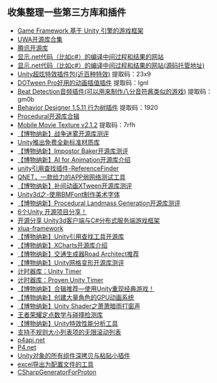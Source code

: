 ## 收集整理一些第三方库和插件  

* [Game Framework 基于 Unity 引擎的游戏框架](http://gameframework.cn/)  
* [UWA开源库合集](https://lab.uwa4d.com/folder/single/5c0771b72977e84b406fb3fb)  
* [腾讯开源库](https://opensource.tencent.com/projects)  
* [显示.net代码（比如c#）的编译中间过程和结果的网站](https://sharplab.io/)  
* [显示.net代码（比如c#）的编译中间过程和结果的网站(源码托管地址)](https://github.com/ashmind/SharpLab)  
* [Unity超炫特效插件包(近百种特效)](https://pan.baidu.com/s/1Di45dh46LrD1BAhZPbCVrA)  提取码：23x9  
* [DOTween Pro好用的动画插值插件](https://pan.baidu.com/s/1k5GyBNqX3FtQ9_vtem4yjQ)  提取码：lgnl  
* [Beat Detection音频插件(可以用来制作八分音符酱类似的游戏)](https://pan.baidu.com/s/1G9Df1LQwksmz8irsJcyrsw)  提取码：gm0b  
* [Behavior Designer 1.5.11 行为树插件](https://pan.baidu.com/s/1txE-l7APgWfYGiPzRmEbgg)  提取码：1920    
* [Procedural开源库合辑](https://mp.weixin.qq.com/s?__biz=MzI3MzA2MzE5Nw==&mid=2668912611&idx=1&sn=bd9263d19ab7296054a110409555a54f&chksm=f1c9f391c6be7a87c286095782a266536798cab375dc1f646decfb70edc5364c29b1017684b4&mpshare=1&scene=23&srcid=12152Je4rJW2qBQchC36pOeJ#rd)  
* [Mobile Movie Texture v2.1.2](https://pan.baidu.com/s/1NGgoKP2QLzvOb9Si3od2HQ)  提取码：7rfh    
* [【博物纳新】战争迷雾开源库测评](https://mp.weixin.qq.com/s/riKooDt7PyzTpJAxOqoVwg)  
* [Unity推出免费全新标准材质库](https://mp.weixin.qq.com/s/EKnuKhQQLFeX3jG9dBPzEg)  
* [【博物纳新】Impostor Baker开源库测评](https://mp.weixin.qq.com/s/fkVLHjTFzlVtt12VMJqkGA)  
* [【博物纳新】AI for Animation开源库介绍](https://mp.weixin.qq.com/s/HtkW484f8RvFEqKOi_FEtQ)  
* [unity引用查找插件-ReferenceFinder](https://www.cnblogs.com/blueberryzzz/p/10674581.html)  
* [QNET，一款给力的APP弱网络测试工具](https://www.cnblogs.com/quark/p/10734587.html)  
* [【博物纳新】补间动画XTween开源库测评](https://mp.weixin.qq.com/s/ZSXLRU2E99l8ZkE98_R2gA)  
* [Unity3d之-使用BMFont制作美术字体](https://www.cnblogs.com/imteach/p/10743725.html)  
* [【博物纳新】Procedural Landmass Generation开源库测评](https://mp.weixin.qq.com/s/mp4NTruAMe-FmvNPw8XBFQ)  
* [6个Unity 开源项目分享！](https://gameinstitute.qq.com/community/detail/120934)  
* [开源分享 Unity3d客户端与C#分布式服务端游戏框架](http://www.cnblogs.com/egametang/p/7486180.html)  
* [xlua-framework](https://github.com/smilehao/xlua-framework)  
* [【博物纳新】Unity引用查找工具开源库](https://mp.weixin.qq.com/s/Apy6L1p7xjG6xX4xCHZfgA)  
* [【博物纳新】XCharts开源库介绍](https://mp.weixin.qq.com/s/gHJ9qUXD0tNwUckAwpYeRg)  
* [【博物纳新】交通生成器Road Architect推荐](https://mp.weixin.qq.com/s/VNR1y-m9VvVP6R4_exAJxg)  
* [【博物纳新】Unity网格变形开源库测评](https://mp.weixin.qq.com/s/UuimtskN4iRiknf8BBQFPg)  
* [计时器库：Unity Timer](https://github.com/akbiggs/UnityTimer)  
* [计时器库：Proven Unity Timer](https://github.com/asyncrun/Proven-Unity-Timer)  
* [【博物纳新】合辑推荐—使用Unity重现经典游戏！](https://mp.weixin.qq.com/s/O5E-bvDsFduHJI4cFkiYgA)  
* [【博物纳新】创建大量角色的GPU动画系统](https://mp.weixin.qq.com/s/5-IGT56NkUQz3JzWPq2DXw)  
* [【博物纳新】Unity Shader之萧萧暗雨打窗声](https://mp.weixin.qq.com/s/yQhvMY9EP1jPq9hZgJ1ZpQ)  
* [王者荣耀定点数学与碰撞检测库](https://github.com/Prince-Ling/LogicPhysics)  
* [【博物纳新】Unity特效性能分析工具](https://mp.weixin.qq.com/s/bKUwKw6VeJzk8fqIyKYjVQ)  
* [支持不规则大小列表项的无限滚动列表](https://github.com/jinglikeblue/TurbochargedScrollList)  
* [p4api.net](https://github.com/perforce/p4api.net)  
* [P4.net](https://github.com/milang/P4.net)  
* [Unity对象的所有组件深拷贝与粘贴小插件](./CopyAllComponents)  
* [excel导出为配置文件的工具](https://github.com/yanghuan/proton)  
* [CSharpGeneratorForProton](https://github.com/yanghuan/CSharpGeneratorForProton)  
